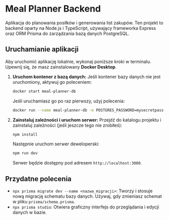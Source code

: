 # Meal Planner Backend

Aplikacja do planowania posiłków i generowania list zakupów. Ten projekt to backend oparty na Node.js i TypeScript, używający frameworka Express oraz ORM Prisma do zarządzania bazą danych PostgreSQL.

## Uruchamianie aplikacji

Aby uruchomić aplikację lokalnie, wykonaj poniższe kroki w terminalu. Upewnij się, że masz zainstalowany **Docker Desktop**.

1.  **Uruchom kontener z bazą danych:**
    Jeśli kontener bazy danych nie jest uruchomiony, aktywuj go poleceniem:
    ```bash
    docker start meal-planner-db
    ```
    Jeśli uruchamiasz go po raz pierwszy, użyj polecenia:
    ```bash
    docker run --name meal-planner-db -e POSTGRES_PASSWORD=mysecretpassword -p 5432:5432 -d postgres:14
    ```

2.  **Zainstaluj zależności i uruchom serwer:**
    Przejdź do katalogu projektu i zainstaluj zależności (jeśli jeszcze tego nie zrobiłeś):
    ```bash
    npm install
    ```
    Następnie uruchom serwer deweloperski:
    ```bash
    npm run dev
    ```
    Serwer będzie dostępny pod adresem `http://localhost:3000`.

## Przydatne polecenia

-   `npx prisma migrate dev --name <nazwa_migracji>`: Tworzy i stosuje nową migrację schematu bazy danych. Używaj, gdy zmieniasz schemat w pliku `prisma/schema.prisma`.
-   `npx prisma studio`: Otwiera graficzny interfejs do przeglądania i edycji danych w bazie.
